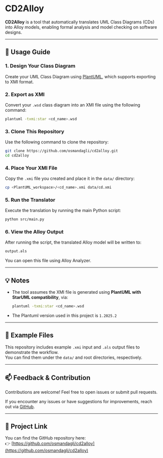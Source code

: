 # CD2Alloy

**CD2Alloy** is a tool that automatically translates UML Class Diagrams (CDs) into Alloy models, enabling formal analysis and model checking on software designs.

---

## 📌 Usage Guide

### 1. Design Your Class Diagram
Create your UML Class Diagram using [PlantUML](https://plantuml.com/), which supports exporting to XMI format.

### 2. Export as XMI
Convert your `.wsd` class diagram into an XMI file using the following command:
```bash
plantuml -txmi:star <cd_name>.wsd
```

### 3. Clone This Repository
Use the following command to clone the repository:
```bash
git clone https://github.com/osmandagli/cd2alloy.git
cd cd2alloy
```

### 4. Place Your XMI File
Copy the `.xmi` file you created and place it in the `data/` directory:

```bash
cp <PlantUML_workspace>/<cd_name>.xmi data/cd.xmi
```

### 5. Run the Translator
Execute the translation by running the main Python script:

```bash
python src/main.py
```

### 6. View the Alloy Output
After running the script, the translated Alloy model will be written to:

```bash
output.als
```

You can open this file using Alloy Analyzer.

---

## 💡 Notes

- The tool assumes the XMI file is generated using **PlantUML with StarUML compatibility**, via:

  ```bash
  plantuml -txmi:star <cd_name>.wsd
  ```
- The Plantuml version used in this project is `1.2025.2`

---

## 📁 Example Files

This repository includes example `.xmi` input and `.als` output files to demonstrate the workflow.  
You can find them under the `data/` and root directories, respectively.

---

## 📫 Feedback & Contribution

Contributions are welcome! Feel free to open issues or submit pull requests.

If you encounter any issues or have suggestions for improvements, reach out via [GitHub](https://github.com/osmandagli).

---

## 🔗 Project Link

You can find the GitHub repository here:  
👉 [https://github.com/osmandagli/cd2alloy](https://github.com/osmandagli/cd2alloy)


